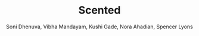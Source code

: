---
layout: post
title: Scented
permalink: /holiday/scented
author: Soni Dhenuva, Vibha Mandayam, Kushi Gade, Nora Ahadian, Spencer Lyons
comments: true
---